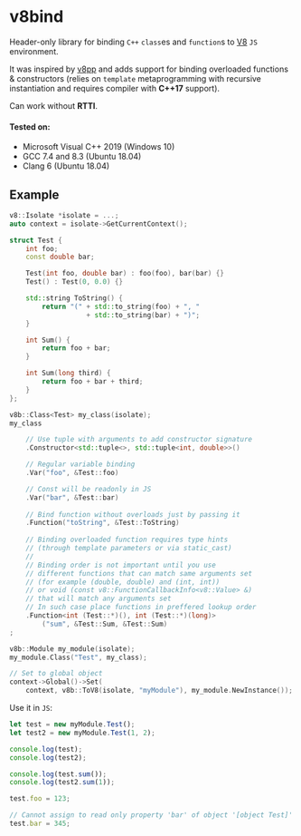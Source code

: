 # v8bind

Header-only library for binding `C++` `class`es and `function`s
to [V8](https://v8.dev) `JS` environment. 

It was inspired by [v8pp](https://github.com/pmed/v8pp) and adds support 
for binding overloaded functions & constructors 
(relies on `template` metaprogramming with recursive instantiation
and requires compiler with **C++17** support).

Can work without **RTTI**.

#### Tested on:

- Microsoft Visual C++ 2019 (Windows 10)
- GCC 7.4 and 8.3 (Ubuntu 18.04)
- Clang 6 (Ubuntu 18.04) 

## Example

```c++
v8::Isolate *isolate = ...;
auto context = isolate->GetCurrentContext();

struct Test {
    int foo;
    const double bar;

    Test(int foo, double bar) : foo(foo), bar(bar) {}
    Test() : Test(0, 0.0) {}

    std::string ToString() {
        return "(" + std::to_string(foo) + ", " 
                   + std::to_string(bar) + ")";
    }

    int Sum() {
        return foo + bar;
    }

    int Sum(long third) {
        return foo + bar + third;
    }
};

v8b::Class<Test> my_class(isolate);
my_class

    // Use tuple with arguments to add constructor signature
    .Constructor<std::tuple<>, std::tuple<int, double>>()

    // Regular variable binding
    .Var("foo", &Test::foo)

    // Const will be readonly in JS
    .Var("bar", &Test::bar)
    
    // Bind function without overloads just by passing it
    .Function("toString", &Test::ToString)
    
    // Binding overloaded function requires type hints 
    // (through template parameters or via static_cast)
    //
    // Binding order is not important until you use
    // different functions that can match same arguments set
    // (for example (double, double) and (int, int))
    // or void (const v8::FunctionCallbackInfo<v8::Value> &)
    // that will match any arguments set
    // In such case place functions in preffered lookup order
    .Function<int (Test::*)(), int (Test::*)(long)>
        ("sum", &Test::Sum, &Test::Sum)
;

v8b::Module my_module(isolate);
my_module.Class("Test", my_class);

// Set to global object
context->Global()->Set(
    context, v8b::ToV8(isolate, "myModule"), my_module.NewInstance());

```

Use it in `JS`:

```js
let test = new myModule.Test();
let test2 = new myModule.Test(1, 2);

console.log(test);
console.log(test2);

console.log(test.sum());
console.log(test2.sum(1));

test.foo = 123;

// Cannot assign to read only property 'bar' of object '[object Test]'
test.bar = 345;
```